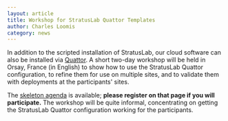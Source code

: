 ```yaml
---
layout: article
title: Workshop for StratusLab Quattor Templates
author: Charles Loomis
category: news
---
```


In addition to the scripted installation of StratusLab, our cloud
software can also be installed via [Quattor][quattor].  A short
two-day workshop will be held in Orsay, France (in English) to show
how to use the StratusLab Quattor configuration, to refine them for
use on multiple sites, and to validate them with deployments at the
participants' sites.

The [skeleton agenda][agenda] is available; **please register on that
page if you will participate.** The workshop will be quite informal,
concentrating on getting the StratusLab Quattor configuration working
for the participants.

[quattor]: http://quattor.org/
[agenda]: http://indico2.lal.in2p3.fr/indico/conferenceDisplay.py?confId=2120

